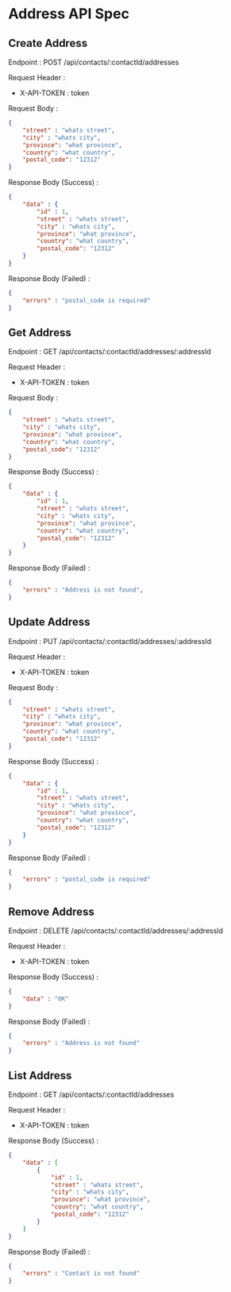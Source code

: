 # Address API Spec

## Create Address

Endpoint : POST /api/contacts/:contactId/addresses

Request Header :
- X-API-TOKEN : token

Request Body : 

```json
{
    "street" : "whats street",
    "city" : "whats city",
    "province": "what province",
    "country": "what country",
    "postal_code": "12312"
}
```

Response Body (Success) : 

```json
{
    "data" : {
        "id" : 1,
        "street" : "whats street",
        "city" : "whats city",
        "province": "what province",
        "country": "what country",
        "postal_code": "12312"
    }
}
```

Response Body (Failed) : 

```json
{
    "errors" : "postal_code is required"
}
```

## Get Address

Endpoint : GET /api/contacts/:contactId/addresses/:addressId

Request Header :
- X-API-TOKEN : token

Request Body : 

```json
{
    "street" : "whats street",
    "city" : "whats city",
    "province": "what province",
    "country": "what country",
    "postal_code": "12312"
}
```

Response Body (Success) : 

```json
{
    "data" : {
        "id" : 1,
        "street" : "whats street",
        "city" : "whats city",
        "province": "what province",
        "country": "what country",
        "postal_code": "12312"
    }
}
```

Response Body (Failed) : 

```json
{
    "errors" : "Address is not found",
}
```

## Update Address

Endpoint : PUT /api/contacts/:contactId/addresses/:addressId

Request Header :
- X-API-TOKEN : token

Request Body : 

```json
{
    "street" : "whats street",
    "city" : "whats city",
    "province": "what province",
    "country": "what country",
    "postal_code": "12312"
}
```

Response Body (Success) : 

```json
{
    "data" : {
        "id" : 1,
        "street" : "whats street",
        "city" : "whats city",
        "province": "what province",
        "country": "what country",
        "postal_code": "12312"
    }
}
```

Response Body (Failed) : 

```json
{
    "errors" : "postal_code is required"
}
```

## Remove Address

Endpoint : DELETE /api/contacts/:contactId/addresses/:addressId

Request Header :
- X-API-TOKEN : token

Response Body (Success) : 

```json
{
    "data" : "OK"
}
```

Response Body (Failed) : 

```json
{
    "errors" : "Address is not found"
}
```

## List Address

Endpoint : GET /api/contacts/:contactId/addresses

Request Header :
- X-API-TOKEN : token

Response Body (Success) : 

```json
{
    "data" : [
        {
            "id" : 1,
            "street" : "whats street",
            "city" : "whats city",
            "province": "what province",
            "country": "what country",
            "postal_code": "12312"
        }
    ]
}
```

Response Body (Failed) : 

```json
{
    "errors" : "Contact is not found"
}
```